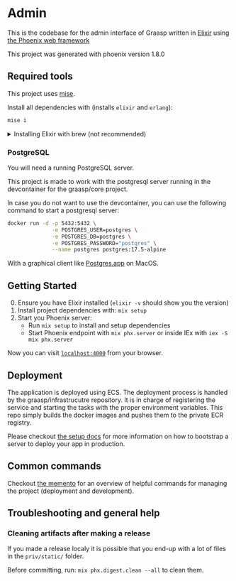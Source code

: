 # Admin

This is the codebase for the admin interface of Graasp written in
[Elixir](https://elixir-lang.org/) using
[the Phoenix web framework](https://phoenixframework.org)

This project was generated with phoenix version 1.8.0

## Required tools

This project uses [mise](https://mise.jdx.dev/).

Install all dependencies with (installs `elixir` and `erlang`):

```sh
mise i
```

<details>
    <summary>Installing Elixir with brew (not recommended)</summary>

### Elixir

You will need Elixir and OTP installed.
On MacOS simply run: `brew install elixir`
For installation instructions refer to the [elixir installation guide](https://hexdocs.pm/phoenix/1.8.0/installation.html)

You can test you installation by running `elixir -v`. It should output something like:

```txt
Erlang/OTP 28 [erts-16.0.2] [source] [64-bit] [smp:8:8] [ds:8:8:10] [async-threads:1] [jit] [dtrace]

Elixir 1.18.4 (compiled with Erlang/OTP 27)
```

Also install `elixir-ls` (one of) the Elixir Language server. With brew:

```sh
brew install elixir-ls
```

</details>

### PostgreSQL

You will need a running PostgreSQL server.

This project is made to work with the postgresql server running in the devcontainer for the graasp/core project.

In case you do not want to use the devcontainer, you can use the following command to start a postgresql server:

```sh
docker run -d -p 5432:5432 \
              -e POSTGRES_USER=postgres \
              -e POSTGRES_DB=postgres \
              -e POSTGRES_PASSWORD="postgres" \
              --name postgres postgres:17.5-alpine
```

With a graphical client like [Postgres.app](https://postgresapp.com/) on MacOS.

## Getting Started

0. Ensure you have Elixir installed (`elixir -v` should show you the version)
1. Install project dependencies with: `mix setup`
2. Start you Phoenix server:
   - Run `mix setup` to install and setup dependencies
   - Start Phoenix endpoint with `mix phx.server` or inside IEx with `iex -S mix phx.server`

Now you can visit [`localhost:4000`](http://localhost:4000) from your browser.

## Deployment

The application is deployed using ECS. The deployment process is handled by the graasp/infrastrucutre repository.
It is in charge of registering the service and starting the tasks with the proper environment variables.
This repo simply builds the docker images and pushes them to the private ECR registry.

Please checkout [the setup docs](./docs/setup.md) for more information on how to bootstrap a server to deploy your app in production.

## Common commands

Checkout [the memento](./docs/memento.md) for an overview of helpful commands for managing the project (deployment and development).

## Troubleshooting and general help

### Cleaning artifacts after making a release

If you made a release localy it is possible that you end-up with a lot of files in the `priv/static/` folder.

Before committing, run: `mix phx.digest.clean --all` to clean them.
